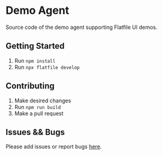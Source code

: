 # Demo Agent

Source code of the demo agent supporting Flatfile UI demos.

## Getting Started

1. Run `npm install`
2. Run `npx flatfile develop`

## Contributing

1. Make desired changes
2. Run `npm run build`
3. Make a pull request

## Issues && Bugs

Please add issues or report bugs [here](https://github.com/FlatFilers/demo-agent/issues).
